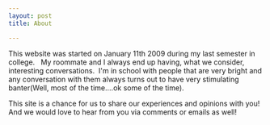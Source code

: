 ```yaml
---
layout: post
title: About

---
```


This website was started on January 11th 2009 during my last semester in college.   My roommate and I always end up having, what we consider, interesting conversations.  I'm in school with people that are very bright and any conversation with them always turns out to have very stimulating banter(Well, most of the time....ok some of the time).

This site is a chance for us to share our experiences and opinions with you!  And we would love to hear from you via comments or emails as well!

